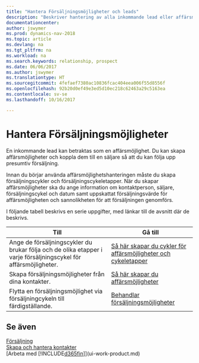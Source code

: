 ```yaml
---
title: "Hantera Försäljningsmöjligheter och leads"
description: "Beskriver hantering av alla inkommande lead eller affärsmöjligheter i Dynamics NAV och associera affärsmöjligheten med en säljare för att följa upp potentiell försäljning."
documentationcenter: 
author: jswymer
ms.prod: dynamics-nav-2018
ms.topic: article
ms.devlang: na
ms.tgt_pltfrm: na
ms.workload: na
ms.search.keywords: relationship, prospect
ms.date: 06/06/2017
ms.author: jswymer
ms.translationtype: HT
ms.sourcegitcommit: 4fefaef7380ac10836fcac404eea006f55d8556f
ms.openlocfilehash: 92b20d0ef49e3ed5d10ec218c62463a29c5163ea
ms.contentlocale: sv-se
ms.lasthandoff: 10/16/2017

---
```

# <a name="managing-sales-opportunities"></a>Hantera Försäljningsmöjligheter
En inkommande lead kan betraktas som en affärsmöjlighet. Du kan skapa affärsmöjligheter och koppla dem till en säljare så att du kan följa upp presumtiv försäljning.

Innan du börjar använda affärsmöjlighetshanteringen måste du skapa försäljningscykler och försäljningscykeletapper. När du skapar affärsmöjligheter ska du ange information om kontaktperson, säljare, försäljningscykel och datum samt uppskattat försäljningsvärde för affärsmöjligheten och sannolikheten för att försäljningen genomförs.

I följande tabell beskrivs en serie uppgifter, med länkar till de avsnitt där de beskrivs. 

| Till | Gå till |
| --- | --- |
| Ange de försäljningscykler du brukar följa och de olika etapper i varje försäljningscykel för affärsmöjligheter. |[Så här skapar du cykler för affärsmöjligheter och cykeletapper](marketing-how-setup-opportunity-sales-cycles-stages.md) |
| Skapa försäljningsmöjligheter från dina kontakter. |[Så här skapar du affärsmöjligheter](marketing-how-create-opportunities.md) |
| Flytta en försäljningsmöjlighet via försäljningcykeln till färdigställande. |[Behandlar försäljningsmöjligheter](marketing-processing-sales-opportunities.md) |

## <a name="see-also"></a>Se även
[Försäljning](sales-manage-sales.md)  
[Skapa och hantera kontakter](marketing-contacts.md)  
[Arbeta med [!INCLUDE[d365fin](includes/d365fin_md.md)]](ui-work-product.md)

